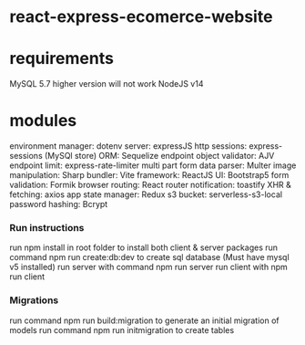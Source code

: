 # react-express-ecomerce-website

# requirements
MySQL 5.7 higher version will not work
NodeJS v14

# modules
environment manager: dotenv
server: expressJS
http sessions: express-sessions (MySQl store)
ORM: Sequelize
endpoint object validator: AJV
endpoint limit: express-rate-limiter
multi part form data parser: Multer
image manipulation: Sharp
bundler: Vite
framework: ReactJS
UI: Bootstrap5
form validation: Formik
browser routing: React router
notification: toastify
XHR & fetching: axios
app state manager: Redux
s3 bucket: serverless-s3-local
password hashing: Bcrypt


### Run instructions
run npm install in root folder to install both client & server packages
run command npm run create:db:dev to create sql database (Must have mysql v5 installed)
run server with command npm run server
run client with npm run client

### Migrations
run command npm run build:migration to generate an initial migration of models
run command npm run initmigration to create tables
